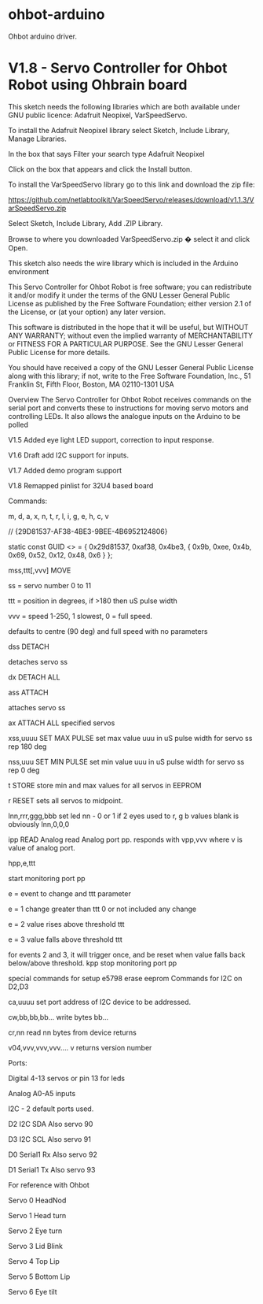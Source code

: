 # ohbot-arduino
Ohbot arduino driver. 


V1.8 - Servo Controller for Ohbot Robot using Ohbrain board
=================

This sketch needs the following libraries which are both available under GNU public licence: Adafruit Neopixel, VarSpeedServo.

To install the Adafruit Neopixel library select Sketch, Include Library, Manage Libraries.

In the box that says Filter your search type Adafruit Neopixel

Click on the box that appears and click the Install button.

To install the VarSpeedServo library go to this link and download the zip file:

https://github.com/netlabtoolkit/VarSpeedServo/releases/download/v1.1.3/VarSpeedServo.zip

Select Sketch, Include Library, Add .ZIP Library.

Browse to where you downloaded VarSpeedServo.zip � select it and click Open.

This sketch also needs the wire library which is included in the Arduino environment

 
This Servo Controller for Ohbot Robot is free software; you can redistribute it and/or modify it under the terms of the GNU Lesser General Public License as published by the Free Software Foundation; either version 2.1 of the License, or (at your option) any later version.

This software is distributed in the hope that it will be useful, but WITHOUT ANY WARRANTY; without even the implied warranty of MERCHANTABILITY or FITNESS FOR A PARTICULAR PURPOSE.  See the GNU Lesser General Public License for more details.

You should have received a copy of the GNU Lesser General Public License along with this library; if not, write to the Free Software Foundation, Inc., 51 Franklin St, Fifth Floor, Boston, MA  02110-1301  USA

Overview
The Servo Controller for Ohbot Robot receives commands on the serial port and converts these to instructions
for moving servo motors and controlling LEDs.  It also allows the analogue inputs on the Arduino to be polled

V1.5  Added eye light LED support, correction to input response.

V1.6 Draft add I2C support for inputs.

V1.7 Added demo program support

V1.8 Remapped pinlist for 32U4 based board

Commands:

m, d, a, x, n, t, r, l, i, g, e, h, c, v

// {29D81537-AF38-4BE3-9BEE-4B6952124806}

static const GUID <<name>> = { 0x29d81537, 0xaf38, 0x4be3, { 0x9b, 0xee, 0x4b, 0x69, 0x52, 0x12, 0x48, 0x6 } };

mss,ttt[,vvv]      MOVE

ss = servo number 0 to  11

ttt = position in degrees, if >180 then uS pulse width

vvv = speed 1-250, 1 slowest, 0 = full speed.

defaults to centre (90 deg) and full speed with no parameters

dss       DETACH

detaches servo ss


dx        DETACH ALL


ass       ATTACH

attaches servo ss

ax        ATTACH ALL specified servos

xss,uuuu      SET MAX PULSE
set max value uuu  in uS pulse width for servo ss rep 180 deg

nss,uuu     SET MIN PULSE
set min value uuu in uS pulse width for servo ss rep 0 deg

t         STORE
store min and max values for all servos in EEPROM

r         RESET
sets all servos to midpoint.

lnn,rrr,ggg,bbb
set led nn - 0 or 1 if  2 eyes used to r, g b values
blank is obviously lnn,0,0,0

ipp       READ Analog
read Analog port pp.
responds with vpp,vvv where v is value of analog port.

hpp,e,ttt

start monitoring port pp

e = event to change and ttt parameter

e = 1 change greater than ttt 0 or not included any change

e = 2 value rises above threshold ttt

e = 3 value falls above threshold ttt

for events 2 and 3, it will trigger once, and be reset when value falls back below/above threshold.
kpp
stop monitoring port pp

special commands for setup
e5798     erase eeprom
Commands for I2C on D2,D3

ca,uuuu
set port address of I2C device to be addressed.

cw,bb,bb,bb...
write bytes bb...

cr,nn
read nn bytes from device
returns

v04,vvv,vvv,vvv....
v
returns version number

Ports:

Digital 4-13 servos or pin 13 for leds

Analog A0-A5 inputs

I2C - 2 default ports used.

D2 I2C SDA Also servo 90

D3 I2C SCL Also servo 91

D0 Serial1 Rx Also servo 92

D1 Serial1 Tx Also servo 93

For reference with Ohbot

Servo 0 HeadNod

Servo 1 Head turn

Servo 2 Eye turn

Servo 3 Lid Blink

Servo 4 Top Lip

Servo 5 Bottom Lip

Servo 6 Eye tilt
